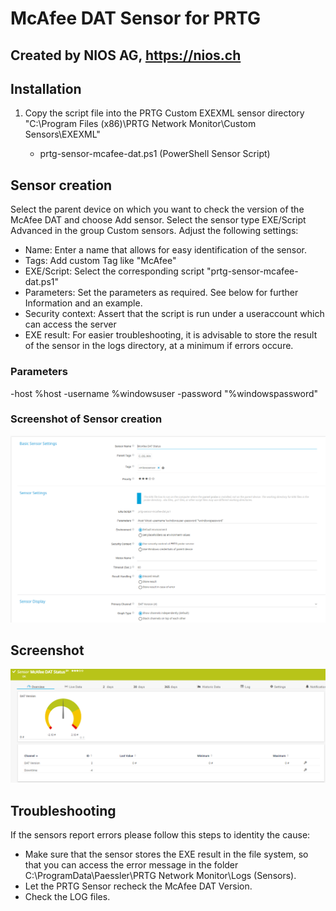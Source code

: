 # McAfee DAT Sensor for PRTG

## Created by NIOS AG, https://nios.ch

## Installation

 1. Copy the script file into the PRTG Custom EXEXML sensor directory
    "C:\Program Files (x86)\PRTG Network Monitor\Custom Sensors\EXEXML"

	 - prtg-sensor-mcafee-dat.ps1 (PowerShell Sensor Script)

## Sensor creation
Select the parent device on which you want to check the version of the McAfee DAT and choose Add sensor. Select the sensor type EXE/Script Advanced in the group Custom sensors. Adjust the following settings:

- Name: Enter a name that allows for easy identification of the sensor.
- Tags: Add custom Tag like "McAfee"
- EXE/Script: Select the corresponding script "prtg-sensor-mcafee-dat.ps1"
- Parameters: Set the parameters as required. See below for further Information and an example.
- Security context: Assert that the script is run under a useraccount which can access the server
- EXE result: For easier troubleshooting, it is advisable to store the result of the sensor in the logs directory, at a minimum if errors occure.

### Parameters
-host %host -username %windowsuser -password "%windowspassword"

### Screenshot of Sensor creation
![McAfee DAT PRG Sensor creation](https://github.com/NIOSAG/prtg-sensor-mcafee-dat/blob/master/prtg-sensor-mcafee-dat-configuration.PNG?raw=true)

## Screenshot
![McAfee DAT PRG Sensor overview](https://github.com/NIOSAG/prtg-sensor-mcafee-dat/blob/1de031a10fae612d0625d50a88a1d39fea64c46e/prtg-sensor-mcafee-dat-overview.PNG?raw=true)

## Troubleshooting
If the sensors report errors please follow this steps to identity the cause:

- Make sure that the sensor stores the EXE result in the file system, so that you can access the error message in the folder C:\ProgramData\Paessler\PRTG Network Monitor\Logs (Sensors).
- Let the PRTG Sensor recheck the McAfee DAT Version.
- Check the LOG files.
